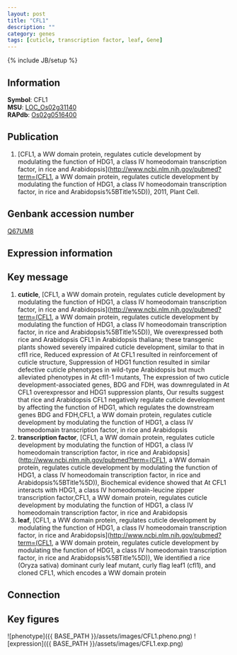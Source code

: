 ```yaml
---
layout: post
title: "CFL1"
description: ""
category: genes
tags: [cuticle, transcription factor, leaf, Gene]
---
```

{% include JB/setup %}

## Information
__Symbol__: CFL1  
__MSU__: [LOC_Os02g31140](http://rice.plantbiology.msu.edu/cgi-bin/ORF_infopage.cgi?orf=LOC_Os02g31140)  
__RAPdb__: [Os02g0516400](http://rapdb.dna.affrc.go.jp/viewer/gbrowse_details/irgsp1?name=Os02g0516400)  

## Publication
1. [CFL1, a WW domain protein, regulates cuticle development by modulating the function of HDG1, a class IV homeodomain transcription factor, in rice and Arabidopsis](http://www.ncbi.nlm.nih.gov/pubmed?term=(CFL1, a WW domain protein, regulates cuticle development by modulating the function of HDG1, a class IV homeodomain transcription factor, in rice and Arabidopsis%5BTitle%5D)), 2011, Plant Cell.

## Genbank accession number
[Q67UM8](http://www.ncbi.nlm.nih.gov/nuccore/Q67UM8)

## Expression information

## Key message
1. __cuticle__, [CFL1, a WW domain protein, regulates cuticle development by modulating the function of HDG1, a class IV homeodomain transcription factor, in rice and Arabidopsis](http://www.ncbi.nlm.nih.gov/pubmed?term=(CFL1, a WW domain protein, regulates cuticle development by modulating the function of HDG1, a class IV homeodomain transcription factor, in rice and Arabidopsis%5BTitle%5D)),  We overexpressed both rice and Arabidopsis CFL1 in Arabidopsis thaliana; these transgenic plants showed severely impaired cuticle development, similar to that in cfl1 rice, Reduced expression of At CFL1 resulted in reinforcement of cuticle structure, Suppression of HDG1 function resulted in similar defective cuticle phenotypes in wild-type Arabidopsis but much alleviated phenotypes in At cfl1-1 mutants, The expression of two cuticle development-associated genes, BDG and FDH, was downregulated in At CFL1 overexpressor and HDG1 suppression plants, Our results suggest that rice and Arabidopsis CFL1 negatively regulate cuticle development by affecting the function of HDG1, which regulates the downstream genes BDG and FDH,CFL1, a WW domain protein, regulates cuticle development by modulating the function of HDG1, a class IV homeodomain transcription factor, in rice and Arabidopsis
2. __transcription factor__, [CFL1, a WW domain protein, regulates cuticle development by modulating the function of HDG1, a class IV homeodomain transcription factor, in rice and Arabidopsis](http://www.ncbi.nlm.nih.gov/pubmed?term=(CFL1, a WW domain protein, regulates cuticle development by modulating the function of HDG1, a class IV homeodomain transcription factor, in rice and Arabidopsis%5BTitle%5D)),  Biochemical evidence showed that At CFL1 interacts with HDG1, a class IV homeodomain-leucine zipper transcription factor,CFL1, a WW domain protein, regulates cuticle development by modulating the function of HDG1, a class IV homeodomain transcription factor, in rice and Arabidopsis
3. __leaf__, [CFL1, a WW domain protein, regulates cuticle development by modulating the function of HDG1, a class IV homeodomain transcription factor, in rice and Arabidopsis](http://www.ncbi.nlm.nih.gov/pubmed?term=(CFL1, a WW domain protein, regulates cuticle development by modulating the function of HDG1, a class IV homeodomain transcription factor, in rice and Arabidopsis%5BTitle%5D)),  We identified a rice (Oryza sativa) dominant curly leaf mutant, curly flag leaf1 (cfl1), and cloned CFL1, which encodes a WW domain protein

## Connection

## Key figures
![phenotype]({{ BASE_PATH }}/assets/images/CFL1.pheno.png)
![expression]({{ BASE_PATH }}/assets/images/CFL1.exp.png)


